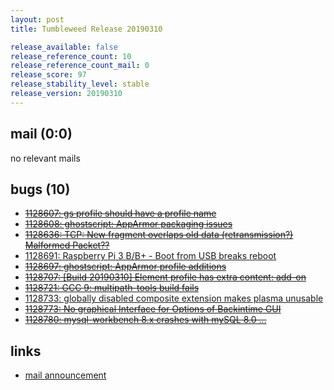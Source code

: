 ```yaml
---
layout: post
title: Tumbleweed Release 20190310

release_available: false
release_reference_count: 10
release_reference_count_mail: 0
release_score: 97
release_stability_level: stable
release_version: 20190310
---
```


## mail (0:0)

no relevant mails

## bugs (10)

<!--more-->

- ~~[1128607: gs profile should have a profile name](https://bugzilla.opensuse.org/show_bug.cgi?id=1128607)~~
- ~~[1128608: ghostscript: AppArmor packaging issues](https://bugzilla.opensuse.org/show_bug.cgi?id=1128608)~~
- ~~[1128636: TCP: New fragment overlaps old data (retransmission?) Malformed Packet??](https://bugzilla.opensuse.org/show_bug.cgi?id=1128636)~~
- [1128691: Raspberry Pi 3 B/B+ - Boot from USB breaks reboot](https://bugzilla.opensuse.org/show_bug.cgi?id=1128691)
- ~~[1128697: ghostscript: AppArmor profile additions](https://bugzilla.opensuse.org/show_bug.cgi?id=1128697)~~
- ~~[1128707: \[Build 20190310\] Element profile has extra content: add-on](https://bugzilla.opensuse.org/show_bug.cgi?id=1128707)~~
- ~~[1128721: GCC 9: multipath-tools build fails](https://bugzilla.opensuse.org/show_bug.cgi?id=1128721)~~
- [1128733: globally disabled composite extension makes plasma unusable](https://bugzilla.opensuse.org/show_bug.cgi?id=1128733)
- ~~[1128773: No graphical Interface for Options of Backintime GUI](https://bugzilla.opensuse.org/show_bug.cgi?id=1128773)~~
- ~~[1128780: mysql-workbench 8.x  crashes with mySQL 8.0 ...](https://bugzilla.opensuse.org/show_bug.cgi?id=1128780)~~



## links

- [mail announcement](https://lists.opensuse.org/opensuse-factory/2019-03/msg00066.html)
